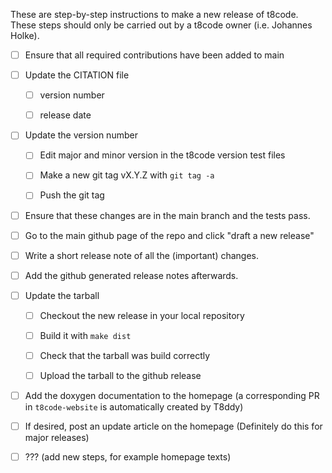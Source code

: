 These are step-by-step instructions to make a new release of t8code.
These steps should only be carried out by a t8code owner (i.e. Johannes Holke).

- [ ] Ensure that all required contributions have been added to main

- [ ] Update the CITATION file

  - [ ] version number

  - [ ] release date

- [ ] Update the version number

  - [ ] Edit major and minor version in the t8code version test files

  - [ ] Make a new git tag vX.Y.Z with `git tag -a `

  - [ ] Push the git tag

- [ ] Ensure that these changes are in the main branch and the tests pass.

- [ ] Go to the main github page of the repo and click "draft a new release"

- [ ] Write a short release note of all the (important) changes.

- [ ] Add the github generated release notes afterwards.

- [ ] Update the tarball

  - [ ] Checkout the new release in your local repository

  - [ ] Build it with `make dist`

  - [ ] Check that the tarball was build correctly

  - [ ] Upload the tarball to the github release

- [ ] Add the doxygen documentation to the homepage (a corresponding PR in `t8code-website` is automatically created by T8ddy)

- [ ] If desired, post an update article on the homepage (Definitely do this for major releases)

- [ ] ??? (add new steps, for example homepage texts)
